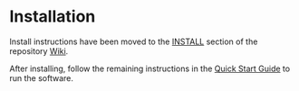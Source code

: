# Installation

Install instructions have been moved to the [INSTALL](https://github.com/sesucoincoin-sesucoin/sesucoin-blockchain/wiki/INSTALL) section of the repository [Wiki](https://github.com/sesucoincoin-sesucoin/sesucoin-blockchain/wiki).

After installing, follow the remaining instructions in the
[Quick Start Guide](https://github.com/sesucoincoin-sesucoin/sesucoin-blockchain/wiki/Quick-Start-Guide)
to run the software.
